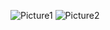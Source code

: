 ![Picture1](https://github.com/emilymnelson/OpenCV_Project/assets/63617692/076a97be-f048-4e74-8961-f58db4b17c3f)
![Picture2](https://github.com/emilymnelson/OpenCV_Project/assets/63617692/22eb0c3f-7ce1-46da-b6f7-8435a0452baf)
